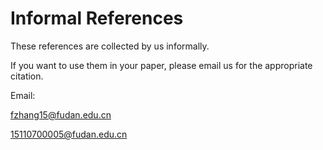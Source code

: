 # Informal References

These references are collected by us informally.

If you want to use them in your paper, please email us for the appropriate citation.

Email: 

fzhang15@fudan.edu.cn 

15110700005@fudan.edu.cn
